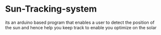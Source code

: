 # Sun-Tracking-system
its an arduino based program that enables a user to detect the position of the sun and hence help you keep track to enable you optimize on the solar 
